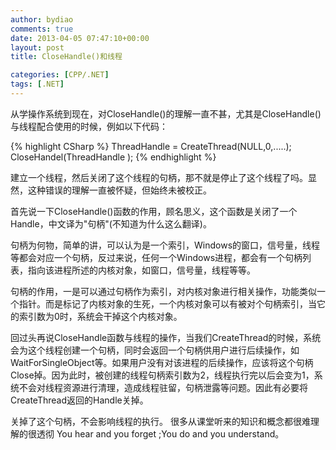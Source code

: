 ```yaml
---
author: bydiao
comments: true
date: 2013-04-05 07:47:10+00:00
layout: post
title: CloseHandle()和线程

categories: [CPP/.NET]
tags: [.NET]
---
```


从学操作系统到现在，对CloseHandle()的理解一直不甚，尤其是CloseHandle()与线程配合使用的时候，例如以下代码：

{% highlight CSharp %}
    ThreadHandle = CreateThread(NULL,0,.....);
    CloseHandel(ThreadHandle );
{% endhighlight %}

建立一个线程，然后关闭了这个线程的句柄，那不就是停止了这个线程了吗。显然，这种错误的理解一直被怀疑，但始终未被校正。

首先说一下CloseHandle()函数的作用，顾名思义，这个函数是关闭了一个Handle，中文译为"句柄"(不知道为什么这么翻译)。

句柄为何物，简单的讲，可以认为是一个索引，Windows的窗口，信号量，线程等都会对应一个句柄，反过来说，任何一个Windows进程，都会有一个句柄列表，指向该进程所述的内核对象，如窗口，信号量，线程等等。

句柄的作用，一是可以通过句柄作为索引，对内核对象进行相关操作，功能类似一个指针。而是标记了内核对象的生死，一个内核对象可以有被对个句柄索引，当它的索引数为0时，系统会干掉这个内核对象。

回过头再说CloseHandle函数与线程的操作，当我们CreateThread的时候，系统会为这个线程创建一个句柄，同时会返回一个句柄供用户进行后续操作，如WaitForSingleObject等。如果用户没有对该进程的后续操作，应该将这个句柄Close掉。因为此时，被创建的线程句柄索引数为2，线程执行完以后会变为1，系统不会对线程资源进行清理，造成线程驻留，句柄泄露等问题。因此有必要将CreateThread返回的Handle关掉。

关掉了这个句柄，不会影响线程的执行。
很多从课堂听来的知识和概念都很难理解的很透彻
You hear and you forget ;You do and you understand。
